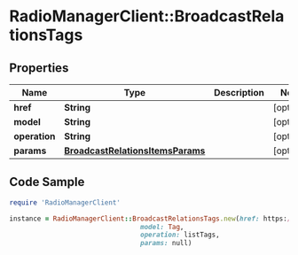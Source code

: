 # RadioManagerClient::BroadcastRelationsTags

## Properties

Name | Type | Description | Notes
------------ | ------------- | ------------- | -------------
**href** | **String** |  | [optional] 
**model** | **String** |  | [optional] 
**operation** | **String** |  | [optional] 
**params** | [**BroadcastRelationsItemsParams**](BroadcastRelationsItemsParams.md) |  | [optional] 

## Code Sample

```ruby
require 'RadioManagerClient'

instance = RadioManagerClient::BroadcastRelationsTags.new(href: https://radiomanager.pluxbox.com/api/v2/tags?broadcast_id&#x3D;1,
                                 model: Tag,
                                 operation: listTags,
                                 params: null)
```


